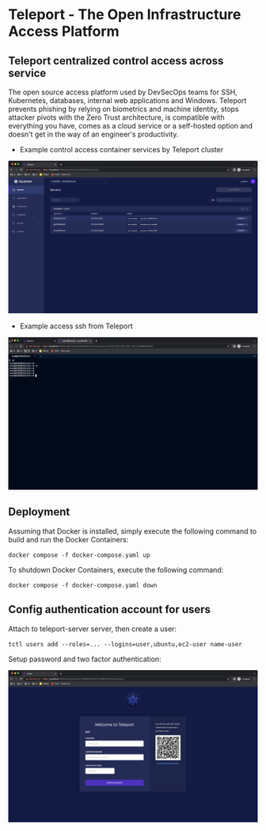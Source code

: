 # Teleport - The Open Infrastructure Access Platform

## Teleport centralized control access across service

The open source access platform used by DevSecOps teams for SSH, Kubernetes, databases, internal web applications and Windows. Teleport prevents phishing by relying on biometrics and machine identity, stops attacker pivots with the Zero Trust architecture, is compatible with everything you have, comes as a cloud service or a self-hosted option and doesn't get in the way of an engineer's productivity.

- Example control access container services by Teleport cluster

![](.github/.screenshot/home-ui.png)

- Example access ssh from Teleport

![](.github/.screenshot/ssh.png)

## Deployment

Assuming that Docker is installed, simply execute the following command to build and run the Docker Containers:

```
docker compose -f docker-compose.yaml up
```

To shutdown Docker Containers, execute the following command:

```
docker compose -f docker-compose.yaml down
```

## Config authentication account for users

Attach to teleport-server server, then create a user:

```
tctl users add --roles=... --logins=user,ubuntu,ec2-user name-user
```

Setup password and two factor authentication:

![](.github/.screenshot/authen.png)
